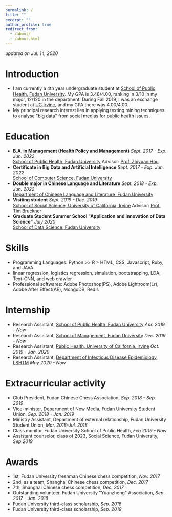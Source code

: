 ```yaml
---
permalink: /
title: ""
excerpt: ""
author_profile: true
redirect_from: 
  - /about/
  - /about.html
---
```

 *updated on Jul. 14, 2020*

# Introduction
* I am currently a 4th year undergraduate student at [School of Public Health](https://www.fudan.edu.cn/en/2019/0514/c295a96683/page.htm), [Fudan University](https://www.fudan.edu.cn/en/main.psp). My GPA is 3.48/4.00, ranking in 3/10 in my major, 12/120 in the department. During Fall 2019, I was an exchange student at [UC Irvine](https://uci.edu/), and my GPA there was 4.00/4.00.
* My principal research interest lies in applying texting mining techniques to analyse "big data" from social medias for public health issues.

# Education
* **B.A. in Management (Health Policy and Management)** *Sept. 2017 - Exp. Jun. 2022* <br>
[School of Public Health, Fudan University](http://sph.fudan.edu.cn/) Advisor: [Prof. Zhiyuan Hou](http://sph.fudan.edu.cn/t/150)<br>
* **Certificate in Big Data and Artificial Intelligence** *Sept. 2017 - Exp. Jun. 2022* <br>
[School of Computer Science, Fudan University](http://www.cs.fudan.edu.cn/)
* **Double major in Chinese Language and Literature** *Sept. 2018 - Exp. Jun. 2022* <br>
[Department of Chinese Language and Literature, Fudan University](http://chinese.fudan.edu.cn/_t1959/main.psp)<br>
* **Visiting student** *Sept. 2019 - Dec. 2019 <br>*
[School of Social Science, University of California, Irvine](https://www.socsci.uci.edu/)
Advisor: [Prof. Tim Bruckner](https://faculty.sites.uci.edu/bruckner/)
* **Graduate Student Summer School "Application and innovation of Data Science"** *July 2020* <br>
[School of Data Science, Fudan University](https://sds.fudan.edu.cn/) 

# Skills
* Programming Languages: Python >> R > HTML, CSS, Javascript, Ruby, and JAVA <br>
* linear regression, logistics regression, simulation, bootstrapping, LDA, Text-CNN, and web crawler <br>
* Professional softwares: Adobe Photoshop(PS), Adobe Lightroom(Lr), Adobe After Effect(AE), MongoDB, Redis <br>

# Internship
* Research Assistant, [School of Public Health, Fudan University](http://sph.fudan.edu.cn/) *Apr. 2019 - Now* <br>
* Research Assistant, [School of Management, Fudan University](https://www.fdsm.fudan.edu.cn/en/) *Dec. 2019 - Now* <br>
* Research Assistant, [Public Health, University of California, Irvine](http://publichealth.uci.edu/ph/_home/) *Oct. 2019 - Jan. 2020* <br>
* Research Assistant, [Department of Infectious Disease Epidemiology, LSHTM](https://www.lshtm.ac.uk/research/faculties/eph/ide) *May 2020 - Now* <br>

# Extracurricular activity
* Club President, Fudan Chinese Chess Association, *Sep. 2018 - Sep. 2019*
* Vice-minister, Department of New Media, Fudan University Student Union, *Sep. 2018 - Jan. 2019*
* Ministry Assistant, Department of external relationship, Fudan University Student Union, *Mar. 2018-Jul. 2018*
* Class monitor, Fudan University School of Public Health, *Feb 2019 - Now*
* Assistant counselor, class of 2023, Social Science, Fudan University, *Sep.2019*

# Awards
* 1st, Fudan University freshman Chinese chess competition, *Nov. 2017*
* 2nd, as a team, Shanghai Chinese chess competition, *Dec. 2017*
* 7th, Shanghai Chinese chess competition, *Dec. 2017*
* Outstanding volunteer, Fudan University "Yuanzheng" Association, *Sep. 2017 - Jan. 2018*
* Fudan University third-class scholarship, *Sep. 2018*
* Fudan University third-class scholarship, *Sep. 2019*

